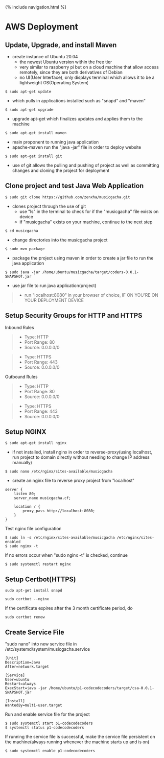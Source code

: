 {% include navigation.html %}

<h1> AWS Deployment </h1>

<h2> Update, Upgrade, and install Maven </h2>

- create instance of Ubuntu 20.04
  - the newest Ubuntu version within the free tier
  - very similar to raspberry pi but on a cloud machine that allow access remotely, since they are both derivatives of Debian
  - no UI(User Interface), only displays terminal which allows it to be a lightweight OS(Operating System)
  
```
$ sudo apt-get update
```
- which pulls in applications installed such as "snapd" and "maven" 

```
$ sudo apt-get upgrade
```
- upgrade apt-get which finalizes updates and applies them to the machine

```
$ sudo apt-get install maven
```
  - main proponent to running java application
  - apache-maven run the "java -jar" file in order to deploy website
  
```
$ sudo apt-get install git
```
- use of git allows the pulling and pushing of project as well as committing changes and cloning the project for deployment


<h2> Clone project and test Java Web Application </h2>

```
$ sudo git clone https://github.com/zenxha/musicgacha.git
```
- clones project through the use of git
  - use "ls" in the terminal to check for if the "musicgacha" file exists on device
  - if "musicgacha" exists on your machine, continue to the next step

```
$ cd musicgacha
```
- change directories into the musicgacha project

```
$ sudo mvn package
```
- package the project using maven in order to create a jar file to run the java application

```
$ sudo java -jar /home/ubuntu/musicgacha/target/coders-0.0.1-SNAPSHOT.jar
```
- use jar file to run java application(project)

>- run "localhost:8080" in your browser of choice, IF ON YOU'RE ON YOUR DEPLOYMENT DEVICE

<h2> Setup Security Groups for HTTP and HTTPS </h2>

Inbound Rules
>- Type: HTTP
>- Port Range: 80
>- Source: 0.0.0.0/0

>- Type: HTTPS
>- Port Range: 443
>- Source: 0.0.0.0/0

Outbound Rules

>- Type: HTTP
>- Port Range: 80
>- Source: 0.0.0.0/0

>- Type: HTTPS
>- Port Range: 443
>- Source: 0.0.0.0/0

<h2> Setup NGINX </h2>

```
$ sudo apt-get install nginx
```
- if not installed, install nginx in order to reverse-proxy(using localhost, run project to domain directly without needing to change IP address manually)

```
$ sudo nano /etc/nginx/sites-available/musicgacha
```
- create an nginx file to reverse proxy project from "localhost"

```
server {
    listen 80;
    server_name musicgacha.cf;

    location / {
        proxy_pass http://localhost:8080;
    }
}
```

Test nginx file configuration
```
$ sudo ln -s /etc/nginx/sites-available/musicgacha /etc/nginx/sites-enabled
$ sudo nginx -t
```

If no errors occur when "sudo nginx -t" is checked, continue
```
$ sudo systemctl restart nginx
```

<h2> Setup Certbot(HTTPS) </h2>

```
sudo apt-get install snapd
```

```
sudo certbot --nginx
```

If the certificate expires after the 3 month certificate period, do
```
sudo certbot renew
```


<h2> Create Service File </h2>

"sudo nano" into new service file in /etc/systemd/system/musicgacha.service
```
[Unit]
Description=Java
After=network.target

[Service]
User=ubuntu
Restart=always
ExecStart=java -jar /home/ubuntu/p1-codecodecoders/target/csa-0.0.1-SNAPSHOT.jar

[Install]
WantedBy=multi-user.target 
```

Run and enable service file for the project
```
$ sudo systemctl start p1-codecodecoders
$ systemctl status p1-codecodecoders
```

If running the service file is successful, make the service file persistent on the machine(always running whenever the machine starts up and is on)
```
$ sudo systemctl enable p1-codecodecoders
```
